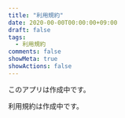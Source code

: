 ```yaml
---
title: "利用規約"
date: 2020-00-00T00:00:00+09:00
draft: false
tags:
  - 利用規約
comments: false
showMeta: true
showActions: false
---
```


このアプリは作成中です。  

利用規約は作成中です。